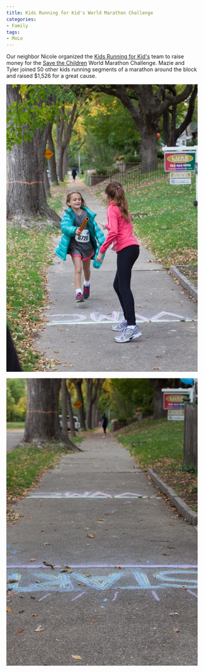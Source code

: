 ```yaml
---
title: Kids Running for Kid's World Marathon Challenge
categories:
- Family
tags:
- MoLo
---
```


Our neighbor Nicole organized the [Kids Running for Kid's](http://wmc.savethechildren.org/faf/search/searchTeamPart.asp?ievent=1076939&lis=1&kntae1076939=AE23E62DCEB4460FBBA32B895FD3E14B&team=5702049) team to raise money for the [Save the Children](http://www.savethechildren.org/) World Marathon Challenge. Mazie and Tyler joined 50 other kids running segments of a marathon around the block and raised $1,526 for a great cause.



  
   ![](/assets/posts/2013/20131012-110914-17710.jpg)
  

  
   ![](/assets/posts/2013/20131012-111046-17717.jpg)
  



